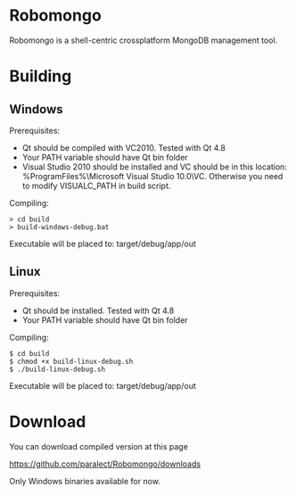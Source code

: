 Robomongo
=========

Robomongo is a shell-centric crossplatform MongoDB management tool. 

Building
========

Windows
-------

Prerequisites:

* Qt should be compiled with VC2010. Tested with Qt 4.8
* Your PATH variable should have Qt bin folder
* Visual Studio 2010 should be installed and VC should be in this location: %ProgramFiles%\Microsoft Visual Studio 10.0\VC. Otherwise you need to modify VISUALC_PATH in build script.

Compiling:

    > cd build
    > build-windows-debug.bat

Executable will be placed to: target/debug/app/out


Linux
-------

Prerequisites:

* Qt should be installed. Tested with Qt 4.8
* Your PATH variable should have Qt bin folder

Compiling:

    $ cd build
    $ chmod +x build-linux-debug.sh
    $ ./build-linux-debug.sh

Executable will be placed to: target/debug/app/out

Download
========

You can download compiled version at this page

https://github.com/paralect/Robomongo/downloads

Only Windows binaries available for now. 